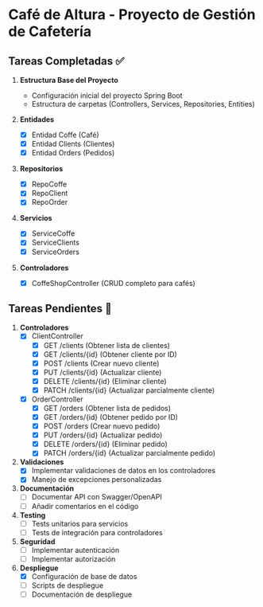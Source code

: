 # Café de Altura - Proyecto de Gestión de Cafetería

## Tareas Completadas ✅

1. **Estructura Base del Proyecto**
   - Configuración inicial del proyecto Spring Boot
   - Estructura de carpetas (Controllers, Services, Repositories, Entities)

2. **Entidades**
   - [x] Entidad Coffe (Café)
   - [x] Entidad Clients (Clientes)
   - [x] Entidad Orders (Pedidos)

3. **Repositorios**
   - [x] RepoCoffe
   - [x] RepoClient
   - [x] RepoOrder

4. **Servicios**
   - [x] ServiceCoffe
   - [x] ServiceClients
   - [x] ServiceOrders

5. **Controladores**
   - [x] CoffeShopController (CRUD completo para cafés)

## Tareas Pendientes 📝

1. **Controladores**
   - [X] ClientController
     - [X] GET /clients (Obtener lista de clientes)
     - [X] GET /clients/{id} (Obtener cliente por ID)
     - [X] POST /clients (Crear nuevo cliente)
     - [X] PUT /clients/{id} (Actualizar cliente)
     - [X] DELETE /clients/{id} (Eliminar cliente)
     - [X] PATCH /clients/{id} (Actualizar parcialmente cliente)

   - [X] OrderController
     - [X] GET /orders (Obtener lista de pedidos)
     - [X] GET /orders/{id} (Obtener pedido por ID)
     - [X] POST /orders (Crear nuevo pedido)
     - [X] PUT /orders/{id} (Actualizar pedido)
     - [X] DELETE /orders/{id} (Eliminar pedido)
     - [X] PATCH /orders/{id} (Actualizar parcialmente pedido)

2. **Validaciones**
   - [X] Implementar validaciones de datos en los controladores
   - [X] Manejo de excepciones personalizadas

3. **Documentación**
   - [ ] Documentar API con Swagger/OpenAPI
   - [ ] Añadir comentarios en el código

4. **Testing**
   - [ ] Tests unitarios para servicios
   - [ ] Tests de integración para controladores

5. **Seguridad**
   - [ ] Implementar autenticación
   - [ ] Implementar autorización

6. **Despliegue**
   - [X] Configuración de base de datos
   - [ ] Scripts de despliegue
   - [ ] Documentación de despliegue